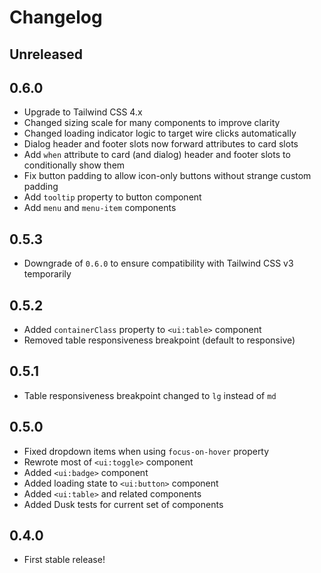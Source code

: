 # Changelog

## Unreleased

## 0.6.0

- Upgrade to Tailwind CSS 4.x
- Changed sizing scale for many components to improve clarity
- Changed loading indicator logic to target wire clicks automatically
- Dialog header and footer slots now forward attributes to card slots
- Add `when` attribute to card (and dialog) header and footer slots to conditionally show them
- Fix button padding to allow icon-only buttons without strange custom padding
- Add `tooltip` property to button component
- Add `menu` and `menu-item` components

## 0.5.3
- Downgrade of `0.6.0` to ensure compatibility with Tailwind CSS v3 temporarily

## 0.5.2

- Added `containerClass` property to `<ui:table>` component
- Removed table responsiveness breakpoint (default to responsive)

## 0.5.1

- Table responsiveness breakpoint changed to `lg` instead of `md`

## 0.5.0

- Fixed dropdown items when using `focus-on-hover` property
- Rewrote most of `<ui:toggle>` component
- Added `<ui:badge>` component
- Added loading state to `<ui:button>` component
- Added `<ui:table>` and related components
- Added Dusk tests for current set of components

## 0.4.0

- First stable release!
